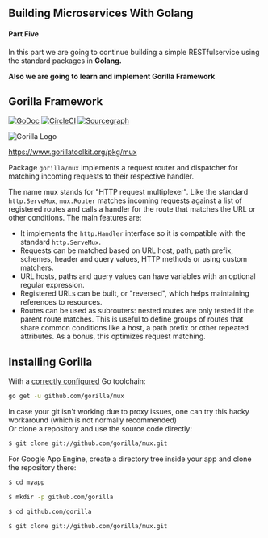 ## Building Microservices With Golang

#### Part Five
In this part we are going to continue building a simple RESTfulservice using the standard packages in <b>Golang.</b><br>

<b> Also we are going to learn and implement Gorilla Framework</b>

## Gorilla Framework
[![GoDoc](https://godoc.org/github.com/gorilla/mux?status.svg)](https://godoc.org/github.com/gorilla/mux)
[![CircleCI](https://circleci.com/gh/gorilla/mux.svg?style=svg)](https://circleci.com/gh/gorilla/mux)
[![Sourcegraph](https://sourcegraph.com/github.com/gorilla/mux/-/badge.svg)](https://sourcegraph.com/github.com/gorilla/mux?badge)

![Gorilla Logo](https://cloud-cdn.questionable.services/gorilla-icon-64.png)

https://www.gorillatoolkit.org/pkg/mux

Package `gorilla/mux` implements a request router and dispatcher for matching incoming requests to
their respective handler.

The name mux stands for "HTTP request multiplexer". Like the standard `http.ServeMux`, `mux.Router` matches incoming requests against a list of registered routes and calls a handler for the route that matches the URL or other conditions. The main features are:

* It implements the `http.Handler` interface so it is compatible with the standard `http.ServeMux`.
* Requests can be matched based on URL host, path, path prefix, schemes, header and query values, HTTP methods or using custom matchers.
* URL hosts, paths and query values can have variables with an optional regular expression.
* Registered URLs can be built, or "reversed", which helps maintaining references to resources.
* Routes can be used as subrouters: nested routes are only tested if the parent route matches. This is useful to define groups of routes that share common conditions like a host, a path prefix or other repeated attributes. As a bonus, this optimizes request matching.

## Installing Gorilla

With a [correctly configured](https://golang.org/doc/install#testing) Go toolchain:

```sh
go get -u github.com/gorilla/mux
```

In case your git isn't working due to proxy issues, one can try this hacky workaround (which is not normally recommended)<br>
Or clone a repository and use the source code directly:
```sh
$ git clone git://github.com/gorilla/mux.git
``` 

For Google App Engine, create a directory tree inside your app and clone the repository there:

```sh
$ cd myapp
```
```sh
$ mkdir -p github.com/gorilla
```
```sh
$ cd github.com/gorilla
```
```sh
$ git clone git://github.com/gorilla/mux.git
```